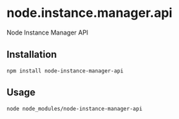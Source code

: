 # node.instance.manager.api
Node Instance Manager API

## Installation

```
npm install node-instance-manager-api
```

## Usage

```
node node_modules/node-instance-manager-api
```
